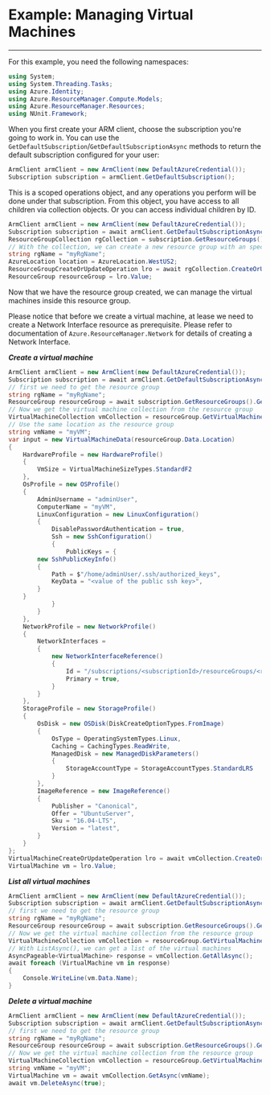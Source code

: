 # Example: Managing Virtual Machines

--------------------------------------
For this example, you need the following namespaces:

```C# Snippet:Managing_VirtualMachines_Namespaces
using System;
using System.Threading.Tasks;
using Azure.Identity;
using Azure.ResourceManager.Compute.Models;
using Azure.ResourceManager.Resources;
using NUnit.Framework;
```

When you first create your ARM client, choose the subscription you're going to work in. You can use the `GetDefaultSubscription`/`GetDefaultSubscriptionAsync` methods to return the default subscription configured for your user:

```C# Snippet:Readme_DefaultSubscription
ArmClient armClient = new ArmClient(new DefaultAzureCredential());
Subscription subscription = armClient.GetDefaultSubscription();
```

This is a scoped operations object, and any operations you perform will be done under that subscription. From this object, you have access to all children via collection objects. Or you can access individual children by ID.

```C# Snippet:Readme_GetResourceGroupCollection
ArmClient armClient = new ArmClient(new DefaultAzureCredential());
Subscription subscription = await armClient.GetDefaultSubscriptionAsync();
ResourceGroupCollection rgCollection = subscription.GetResourceGroups();
// With the collection, we can create a new resource group with an specific name
string rgName = "myRgName";
AzureLocation location = AzureLocation.WestUS2;
ResourceGroupCreateOrUpdateOperation lro = await rgCollection.CreateOrUpdateAsync(rgName, new ResourceGroupData(location));
ResourceGroup resourceGroup = lro.Value;
```

Now that we have the resource group created, we can manage the virtual machines inside this resource group.

Please notice that before we create a virtual machine, at lease we need to create a Network Interface resource as prerequisite. Please refer to documentation of `Azure.ResourceManager.Network` for details of creating a Network Interface.

***Create a virtual machine***

```C# Snippet:Managing_VirtualMachines_CreateAVirtualMachine
ArmClient armClient = new ArmClient(new DefaultAzureCredential());
Subscription subscription = await armClient.GetDefaultSubscriptionAsync();
// first we need to get the resource group
string rgName = "myRgName";
ResourceGroup resourceGroup = await subscription.GetResourceGroups().GetAsync(rgName);
// Now we get the virtual machine collection from the resource group
VirtualMachineCollection vmCollection = resourceGroup.GetVirtualMachines();
// Use the same location as the resource group
string vmName = "myVM";
var input = new VirtualMachineData(resourceGroup.Data.Location)
{
    HardwareProfile = new HardwareProfile()
    {
        VmSize = VirtualMachineSizeTypes.StandardF2
    },
    OsProfile = new OSProfile()
    {
        AdminUsername = "adminUser",
        ComputerName = "myVM",
        LinuxConfiguration = new LinuxConfiguration()
        {
            DisablePasswordAuthentication = true,
            Ssh = new SshConfiguration()
            {
                PublicKeys = {
        new SshPublicKeyInfo()
        {
            Path = $"/home/adminUser/.ssh/authorized_keys",
            KeyData = "<value of the public ssh key>",
        }
    }
            }
        }
    },
    NetworkProfile = new NetworkProfile()
    {
        NetworkInterfaces =
        {
            new NetworkInterfaceReference()
            {
                Id = "/subscriptions/<subscriptionId>/resourceGroups/<rgName>/providers/Microsoft.Network/networkInterfaces/<nicName>",
                Primary = true,
            }
        }
    },
    StorageProfile = new StorageProfile()
    {
        OsDisk = new OSDisk(DiskCreateOptionTypes.FromImage)
        {
            OsType = OperatingSystemTypes.Linux,
            Caching = CachingTypes.ReadWrite,
            ManagedDisk = new ManagedDiskParameters()
            {
                StorageAccountType = StorageAccountTypes.StandardLRS
            }
        },
        ImageReference = new ImageReference()
        {
            Publisher = "Canonical",
            Offer = "UbuntuServer",
            Sku = "16.04-LTS",
            Version = "latest",
        }
    }
};
VirtualMachineCreateOrUpdateOperation lro = await vmCollection.CreateOrUpdateAsync(true, vmName, input);
VirtualMachine vm = lro.Value;
```

***List all virtual machines***

```C# Snippet:Managing_VirtualMachines_ListAllVirtualMachines
ArmClient armClient = new ArmClient(new DefaultAzureCredential());
Subscription subscription = await armClient.GetDefaultSubscriptionAsync();
// first we need to get the resource group
string rgName = "myRgName";
ResourceGroup resourceGroup = await subscription.GetResourceGroups().GetAsync(rgName);
// Now we get the virtual machine collection from the resource group
VirtualMachineCollection vmCollection = resourceGroup.GetVirtualMachines();
// With ListAsync(), we can get a list of the virtual machines
AsyncPageable<VirtualMachine> response = vmCollection.GetAllAsync();
await foreach (VirtualMachine vm in response)
{
    Console.WriteLine(vm.Data.Name);
}
```

***Delete a virtual machine***

```C# Snippet:Managing_VirtualMachines_DeleteVirtualMachine
ArmClient armClient = new ArmClient(new DefaultAzureCredential());
Subscription subscription = await armClient.GetDefaultSubscriptionAsync();
// first we need to get the resource group
string rgName = "myRgName";
ResourceGroup resourceGroup = await subscription.GetResourceGroups().GetAsync(rgName);
// Now we get the virtual machine collection from the resource group
VirtualMachineCollection vmCollection = resourceGroup.GetVirtualMachines();
string vmName = "myVM";
VirtualMachine vm = await vmCollection.GetAsync(vmName);
await vm.DeleteAsync(true);
```

